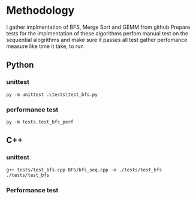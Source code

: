 # Methodology

I gather implmentation of BFS, Merge Sort and GEMM from github
Prepare tests for the implmentation of these algorithms
perfom manual test on the sequential alogrithms and make sure it passes all test
gather perfomance measure like time it take, to run

## Python

### unittest

`py -m unittest .\tests\test_bfs.py`

### performance test

`py -m tests.test_bfs_perf`

## C++

### unittest

`g++ tests/test_bfs.cpp BFS/bfs_seq.cpp -o ./tests/test_bfs`
`./tests/test_bfs`

### Performance test
